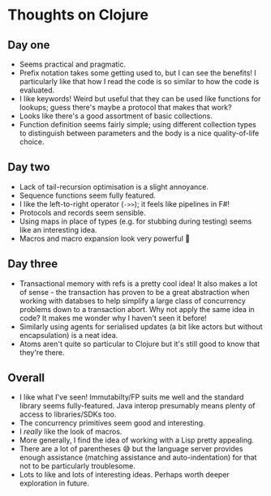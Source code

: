# Thoughts on Clojure

## Day one

- Seems practical and pragmatic.
- Prefix notation takes some getting used to, but I can see the benefits! I particularly like that how I read the code is so similar to how the code is evaluated.
- I like keywords! Weird but useful that they can be used like functions for lookups; guess there's maybe a protocol that makes that work?
- Looks like there's a good assortment of basic collections.
- Function definition seems fairly simple; using different collection types to distinguish between parameters and the body is a nice quality-of-life choice.

## Day two

- Lack of tail-recursion optimisation is a slight annoyance.
- Sequence functions seem fully featured.
- I like the left-to-right operator (`->>`); it feels like pipelines in F#!
- Protocols and records seem sensible.
- Using maps in place of types (e.g. for stubbing during testing) seems like an interesting idea.
- Macros and macro expansion look very powerful 👀

## Day three

- Transactional memory with refs is a pretty cool idea! It also makes a lot of sense - the transaction has proven to be a great abstraction when working with databses to help simplify a large class of concurrency problems down to a transaction abort. Why not apply the same idea in code? It makes me wonder why I haven't seen it before!
- Similarly using agents for serialised updates (a bit like actors but without encapsulation) is a neat idea.
- Atoms aren't quite so particular to Clojure but it's still good to know that they're there.

## Overall

- I like what I've seen! Immutabilty/FP suits me well and the standard library seems fully-featured. Java interop presumably means plenty of access to libraries/SDKs too.
- The concurrency primitives seem good and interesting.
- I _really_ like the look of macros.
- More generally, I find the idea of working with a Lisp pretty appealing.
- There are a lot of parentheses 😅 but the language server provides enough assistance (matching assistance and auto-indentation) for that not to be particularly troublesome.
- Lots to like and lots of interesting ideas. Perhaps worth deeper exploration in future.
